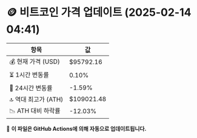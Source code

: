 # 🪙 비트코인 가격 업데이트 (2025-02-14 04:41)

| 항목                | 값 |
|--------------------|----------------|
| 💰 현재 가격 (USD) | $95792.16 |
| ⏳ 1시간 변동률    | 0.10% |
| 📆 24시간 변동률   | -1.59% |
| 🔝 역대 최고가 (ATH) | $109021.48 |
| 📉 ATH 대비 하락률 | -12.03% |

🔄 **이 파일은 GitHub Actions에 의해 자동으로 업데이트됩니다.**
